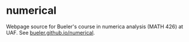 # numerical

Webpage source for Bueler's course in numerica analysis (MATH 426) at UAF.
See [bueler.github.io/numerical](https://bueler.github.io/numerical).
